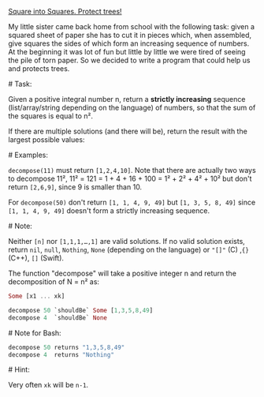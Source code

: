 [Square into Squares. Protect trees!](https://www.codewars.com/kata/54eb33e5bc1a25440d000891)

My little sister came back home from school with the following task: given a squared sheet of paper she has to cut it in pieces which, when assembled, give squares the sides of which form an increasing sequence of numbers. At the beginning it was lot of fun but little by little we were tired of seeing the pile of torn paper. So we decided to write a program that could help us and protects trees.

\# Task:

Given a positive integral number n, return a **strictly increasing** sequence (list/array/string depending on the language) of numbers, so that the sum of the squares is equal to n².

If there are multiple solutions (and there will be), return the result with the largest possible values:

\# Examples:

`decompose(11)` must return `[1,2,4,10]`. Note that there are actually two ways to decompose 11², 11² = 121 = 1 + 4 + 16 + 100 = 1² + 2² + 4² + 10² but don't return `[2,6,9]`, since 9 is smaller than 10.

For `decompose(50)` don't return `[1, 1, 4, 9, 49]` but `[1, 3, 5, 8, 49]` since `[1, 1, 4, 9, 49]` doesn't form a strictly increasing sequence.

\# Note:

Neither `[n]` nor `[1,1,1,…,1]` are valid solutions. If no valid solution exists, return `nil`, `null`, `Nothing`, `None` (depending on the language) or `"[]"` (C) ,`{}` (C++), `[]` (Swift).

The function "decompose" will take a positive integer n and return the decomposition of N = n² as:

```rust
Some [x1 ... xk]

decompose 50 `shouldBe` Some [1,3,5,8,49]
decompose 4  `shouldBe` None
```

\# Note for Bash:

```rust
decompose 50 returns "1,3,5,8,49"
decompose 4  returns "Nothing"
```

\# Hint:

Very often `xk` will be `n-1`.